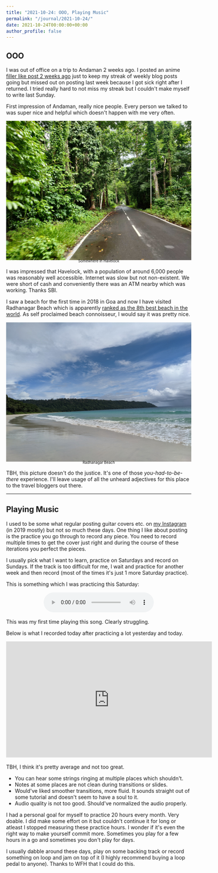 ```yaml
---
title: "2021-10-24: OOO, Playing Music"
permalink: "/journal/2021-10-24/"
date: 2021-10-24T00:00:00+00:00
author_profile: false
---
```


## OOO

I was out of office on a trip to Andaman 2 weeks ago. I posted an anime [filler
like post 2 weeks ago][filler-post] just to keep my streak of weekly blog posts
going but missed out on posting last week because I got sick right after I
returned. I tried really hard to not miss my streak but I couldn't make myself
to write last Sunday.

First impression of Andaman, really nice people. Every person we talked to was
super nice and helpful which doesn't happen with me very often.

![road](/assets/images/andaman-1.jpg)
<p style="text-align: center;font-size:0.7em;margin-top: -20px">Somewhere in
Havelock</p>

I was impressed that Havelock, with a population of around 6,000 people was
reasonably well accessible. Internet was slow but not non-existent. We were
short of cash and conveniently there was an ATM nearby which was working.
Thanks SBI.

I saw a beach for the first time in 2018 in Goa and now I have visited
Radhanagar Beach which is apparently [ranked as the 8th best beach in the
world][radhanagar-rank]. As self proclaimed beach connoisseur, I would say it
was pretty nice.

![beach](/assets/images/andaman-2.jpg)
<p style="text-align: center;font-size:0.7em;margin-top: -20px">Radhanagar
Beach</p>

TBH, this picture doesn't do the justice. It's one of those
_you-had-to-be-there_ experience. I'll leave usage of all the unheard
adjectives for this place to the travel bloggers out there.

---

## Playing Music

I used to be some what regular posting guitar covers etc. on [my
Instagram][instagram] (in 2019 mostly) but not so much these days. One thing I
like about posting is the practice you go through to record any piece. You need
to record multiple times to get the cover just right and during the course of
these iterations you perfect the pieces.

I usually pick what I want to learn, practice on Saturdays and record on
Sundays. If the track is too difficult for me, I wait and practice for another
week and then record (most of the times it's just 1 more Saturday practice).

This is something which I was practicing this Saturday:

<div style="text-align: center">
<audio controls>
  <source src="/assets/audios/slow-dancing-practice.aac" type="audio/aac">
</audio>
</div>

This was my first time playing this song. Clearly struggling.

Below is what I recorded today after practicing a lot yesterday and today.

<div style="text-align: center;margin-bottom: 10px">
<iframe width="560" height="315"
src="https://www.youtube-nocookie.com/embed/g7ixkujCPMk" title="YouTube video
player" frameborder="0" allow="accelerometer; autoplay; clipboard-write;
encrypted-media; gyroscope; picture-in-picture" allowfullscreen></iframe>
</div>

TBH, I think it's pretty average and not too great.

- You can hear some strings ringing at multiple places which shouldn't.
- Notes at some places are not clean during transitions or slides.
- Would've liked smoother transitions, more fluid. It sounds straight out of
  some tutorial and doesn't seem to have a soul to it.
- Audio quality is not too good. Should've normalized the audio properly.

I had a personal goal for myself to practice 20 hours every month. Very doable.
I did make some effort on it but couldn't continue it for long or atleast I
stopped measuring these practice hours. I wonder if it's even the right way to
make yourself commit more. Sometimes you play for a few hours in a go and
sometimes you don't play for days.

I usually dabble around these days, play on some backing track or record
something on loop and jam on top of it (I highly recommend buying a loop pedal
to anyone). Thanks to WFH that I could do this.


[radhanagar-rank]: https://www.ndtv.com/business/indias-radhanagar-beach-ranks-8th-in-the-world-tripadvisor-1664163
[instagram]: https://instagram.com/vipul.py/
[filler-post]: https://vipul.xyz/journal/2021-10-10/
